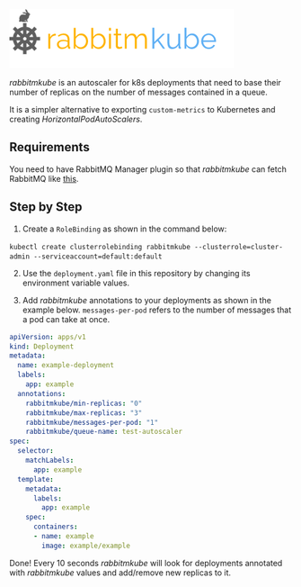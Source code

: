 ![logo](logo.png)

_rabbitmkube_ is an autoscaler for k8s deployments that need to base their number of replicas on
the number of messages contained in a queue.

It is a simpler alternative to exporting `custom-metrics` to Kubernetes and creating _HorizontalPodAutoScalers_.

## Requirements
You need to have RabbitMQ Manager plugin so that _rabbitmkube_ can fetch RabbitMQ like [this](https://pulse.mozilla.org/api/).

## Step by Step
1. Create a `RoleBinding` as shown in the command below:

`kubectl create clusterrolebinding rabbitmkube --clusterrole=cluster-admin --serviceaccount=default:default`

2. Use the `deployment.yaml` file in this repository by changing its environment variable values.

3. Add _rabbitmkube_ annotations to your deployments as shown in the example below. 
   `messages-per-pod` refers to the number of messages that a pod can take at once.

```yaml
apiVersion: apps/v1
kind: Deployment
metadata:
  name: example-deployment
  labels:
    app: example
  annotations:
    rabbitmkube/min-replicas: "0"
    rabbitmkube/max-replicas: "3"
    rabbitmkube/messages-per-pod: "1"
    rabbitmkube/queue-name: test-autoscaler
spec:                       
  selector:
    matchLabels:
      app: example
  template:
    metadata:
      labels:
        app: example
    spec:
      containers:
      - name: example
        image: example/example
```

Done! Every 10 seconds _rabbitmkube_ will look for deployments annotated with _rabbitmkube_ values
and add/remove new replicas to it.
